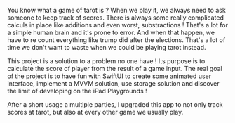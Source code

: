 You know what a game of tarot is ?
When we play it, we always need to ask someone to keep track of scores.
There is always some really complicated calculs in place like additions and even worst, substractions !
That's a lot for a simple human brain and it's prone to error. And when that happen, we have to re count everything like trump did after the elections.
That's a lot of time we don't want to waste when we could be playing tarot instead.

This project is a solution to a problem no one have !
Its purpose is to calculate the score of player from the result of a game input. The real goal of the project is to have fun with SwiftUI to create some animated user interface, implement a MVVM solution, use storage solution and discover the limit of developing on the iPad Playgrounds !

After a short usage a multiple parties, I upgraded this app to not only track scores at tarot, but also at every other game we usually play.
